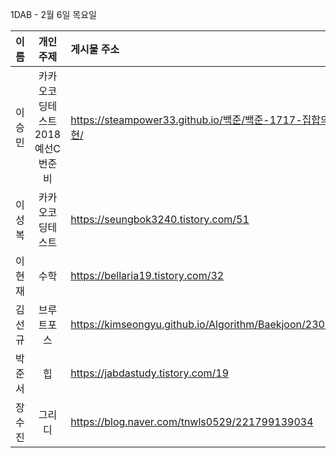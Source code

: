 1DAB - 2월 6일 목요일

| 이름 | 개인 주제 | 게시물 주소 |
| :------: | :----------: | :---------------------------------------------------------- |
| 이승민 | 카카오코딩테스트2018예선C번준비 | https://steampower33.github.io/백준/백준-1717-집합의-표현/ |
| 이성복 | 카카오코딩테스트 | https://seungbok3240.tistory.com/51 |
| 이현재 | 수학 | https://bellaria19.tistory.com/32 |
| 김선규 | 브루트포스 | https://kimseongyu.github.io/Algorithm/Baekjoon/2309.html |
| 박준서 | 힙 | https://jabdastudy.tistory.com/19 |
| 장수진 | 그리디 | https://blog.naver.com/tnwls0529/221799139034 |
